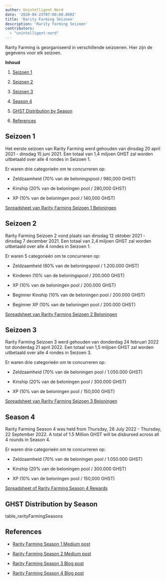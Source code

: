 ```yaml
---
author: Unintelligent Nerd
date: '2020-04-23T07:00:00.000Z'
title: 'Rarity Farming Seizoen'
description: 'Rarity Farming Seizoen'
contributors:
  - "unintelligent-nerd"
---
```


Rarity Farming is georganiseerd in verschillende seizoenen. Hier zijn de gegevens voor elk seizoen.

<div class="contentsBox">

**Inhoud**

<ol>
<li><a href=#season-1>Seizoen 1</a></p>
<li><a href=#season-2>Seizoen 2</a></p>
<li><a href=#season-3>Seizoen 3</a></p>
<li><a href=#season-4>Season 4</a></p>
<li><a href=#ghst-distribution-by-season>GHST Distribution by Season</a></p>
<li><a href=#references>References</a></p>
</ol>

</div>

## Seizoen 1

Het eerste seizoen van Rarity Farming werd gehouden van dinsdag 20 april 2021 - dinsdag 15 juni 2021. Een totaal van 1,4 miljoen GHST zal worden uitbetaald over alle 4 rondes in Seizoen 1.

Er waren drie categorieën om te concurreren op:

* Zeldzaamheid (70% van de beloningspool / 980,000 GHST)

* Kinship (20% van de beloningen pool / 280,000 GHST)

* XP (10% van de beloningen pool / 140,000 GHST)

[Spreadsheet van Rarity Farming Seizoen 1 Beloningen](https://docs.google.com/spreadsheets/d/1Q8vvu38B5cgs2zor8GmkBNHOT9ZZ6i1OBe8JvNlHSFI/)

## Seizoen 2

Rarity Farming Seizoen 2 vond plaats van dinsdag 12 oktober 2021 - dinsdag 7 december 2021. Een totaal van 2,4 miljoen GHST zal worden uitbetaald over alle 4 rondes in Seizoen 1.

Er waren 5 categorieën om te concurreren op:

* Zeldzaamheid (60% van de beloningspool / 1.200.000 GHST)

* Kinderen (10% van de beloningspool / 200.000 GHST)

* XP (10% van de beloningen pool / 200.000 GHST)

* Beginner Kinship (10% van de beloningen pool / 200.000 GHST)

* Beginner XP (10% van de beloningen pool / 200.000 GHST)

[Spreadsheet van Rarity Farming Seizoen 2 Beloningen](https://docs.google.com/spreadsheets/d/1H5MmCmMxTGlbae3FT-v-w7T5XH6pN7y9trAFlb4lxbQ/)

## Seizoen 3

Rarity Farming Seizoen 3 werd gehouden van donderdag 24 februari 2022 tot donderdag 21 april 2022. Een totaal van 1,5 miljoen GHST zal worden uitbetaald over alle 4 rondes in Seizoen 3.

Er waren drie categorieën om te concurreren op:

* Zeldzaamheid (70% van de beloningen pool / 1.050.000 GHST)

* Kinship (20% van de beloningen pool / 300.000 GHST)

* XP (10% van de beloningen pool / 150,000 GHST)

[Spreadsheet van Rarity Farming Seizoen 3 Beloningen](https://docs.google.com/spreadsheets/d/1jH6IEJ7Xu_YvblgEPX9UpT-phLelJ5XsmknkaxQOg7A/)

## Season 4

Rarity Farming Season 4 was held from Thursday, 28 July 2022 - Thursday, 22 September 2022. A total of 1.5 Million GHST will be disbursed across all 4 rounds in Season 4.

Er waren drie categorieën om te concurreren op:

* Zeldzaamheid (70% van de beloningen pool / 1.050.000 GHST)

* Kinship (20% van de beloningen pool / 300.000 GHST)

* XP (10% van de beloningen pool / 150,000 GHST)

[Spreadsheet of Rarity Farming Season 4 Rewards](https://docs.google.com/spreadsheets/d/1VWmd-DD_L45nBOCxIhtGvnBK_JnbmUNqWFRAPl-KwjU/)

## GHST Distribution by Season

table_rarityFarmingSeasons

## References

* [Rarity Farming Season 1 Medium post](https://aavegotchi.medium.com/aavegotchi-rarity-farming-season-1-rewards-finalized-2db81e9f66e8)

* [Rarity Farming Season 2 Medium post](https://aavegotchi.medium.com/rarity-farming-season-2-is-coming-dates-announced-7047896eb3ab)

* [Rarity Farming Season 3 Blog post](https://blog.aavegotchi.com/aavegotchi-rarity-farming-season-3-is-coming/)

* [Rarity Farming Season 4 Blog post](https://blog.aavegotchi.com/aavegotchi-rarity-farming-season-4-is-comng/)